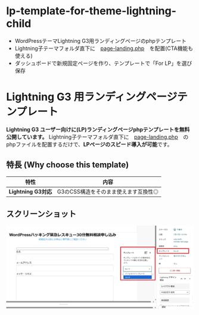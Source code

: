 # lp-template-for-theme-lightning-child

* WordPressテーマLightning G3用ランディングページのphpテンプレート
* Lightning子テーマフォルダ直下に　[page-landing.php](https://github.com/Masamasamasashito/lp-template-for-theme-lightning/blob/main/page-landing.php)　を配置(CTA機能も使える)
* ダッシュボードで新規固定ページを作り、テンプレートで「For LP」を選び保存

# Lightning G3 用ランディングページテンプレート

**Lightning G3 ユーザー向けに(LP)ランディングページphpテンプレートを無料公開しています。**
Lightning子テーマフォルダ直下に　[page-landing.php](https://github.com/Masamasamasashito/lp-template-for-theme-lightning/blob/main/page-landing.php)　のphpファイルを配置するだけで、**LPページのスピード導入が可能**です。

##  特長 (Why choose this template)

| 特性 | 内容 |
|------|------|
| **Lightning G3対応** | G3のCSS構造をそのまま使えます互換性◎ |


##  スクリーンショット

![page-landing.php](https://github.com/Masamasamasashito/lp-template-for-theme-lightning/blob/main/landing-page-wp-theme-lightning-php-template.jpg)
